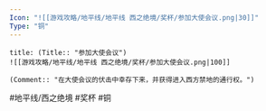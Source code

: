 ```yaml
---
Icon: "![[游戏攻略/地平线/地平线 西之绝境/奖杯/参加大使会议.png|30]]"
Type: "铜"
---
```

```ad-common-bronze-trophy
title: (Title:: "参加大使会议")
![[游戏攻略/地平线/地平线 西之绝境/奖杯/参加大使会议.png|100]]

(Comment:: "在大使会议的伏击中幸存下来，并获得进入西方禁地的通行权。")
```

#地平线/西之绝境 #奖杯 #铜
